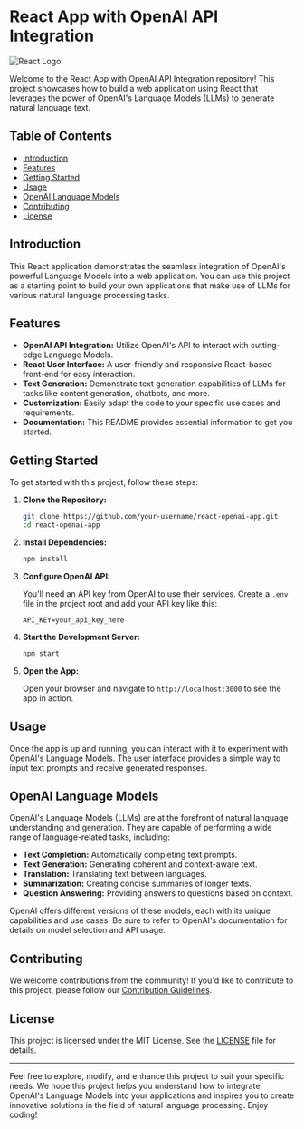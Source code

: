 # React App with OpenAI API Integration

![React Logo](https://upload.wikimedia.org/wikipedia/commons/a/a7/React-icon.svg)

Welcome to the React App with OpenAI API Integration repository! This project showcases how to build a web application using React that leverages the power of OpenAI's Language Models (LLMs) to generate natural language text.

## Table of Contents

- [Introduction](#introduction)
- [Features](#features)
- [Getting Started](#getting-started)
- [Usage](#usage)
- [OpenAI Language Models](#openai-language-models)
- [Contributing](#contributing)
- [License](#license)

## Introduction

This React application demonstrates the seamless integration of OpenAI's powerful Language Models into a web application. You can use this project as a starting point to build your own applications that make use of LLMs for various natural language processing tasks.

## Features

- **OpenAI API Integration:** Utilize OpenAI's API to interact with cutting-edge Language Models.
- **React User Interface:** A user-friendly and responsive React-based front-end for easy interaction.
- **Text Generation:** Demonstrate text generation capabilities of LLMs for tasks like content generation, chatbots, and more.
- **Customization:** Easily adapt the code to your specific use cases and requirements.
- **Documentation:** This README provides essential information to get you started.

## Getting Started

To get started with this project, follow these steps:

1. **Clone the Repository:**

   ```bash
   git clone https://github.com/your-username/react-openai-app.git
   cd react-openai-app
   ```

2. **Install Dependencies:**

   ```bash
   npm install
   ```

3. **Configure OpenAI API:**

   You'll need an API key from OpenAI to use their services. Create a `.env` file in the project root and add your API key like this:

   ```
   API_KEY=your_api_key_here
   ```

4. **Start the Development Server:**

   ```bash
   npm start
   ```

5. **Open the App:**

   Open your browser and navigate to `http://localhost:3000` to see the app in action.

## Usage

Once the app is up and running, you can interact with it to experiment with OpenAI's Language Models. The user interface provides a simple way to input text prompts and receive generated responses.

## OpenAI Language Models

OpenAI's Language Models (LLMs) are at the forefront of natural language understanding and generation. They are capable of performing a wide range of language-related tasks, including:

- **Text Completion:** Automatically completing text prompts.
- **Text Generation:** Generating coherent and context-aware text.
- **Translation:** Translating text between languages.
- **Summarization:** Creating concise summaries of longer texts.
- **Question Answering:** Providing answers to questions based on context.

OpenAI offers different versions of these models, each with its unique capabilities and use cases. Be sure to refer to OpenAI's documentation for details on model selection and API usage.

## Contributing

We welcome contributions from the community! If you'd like to contribute to this project, please follow our [Contribution Guidelines](CONTRIBUTING.md).

## License

This project is licensed under the MIT License. See the [LICENSE](LICENSE) file for details.

---

Feel free to explore, modify, and enhance this project to suit your specific needs. We hope this project helps you understand how to integrate OpenAI's Language Models into your applications and inspires you to create innovative solutions in the field of natural language processing. Enjoy coding!